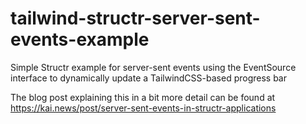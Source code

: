 # tailwind-structr-server-sent-events-example
Simple Structr example for server-sent events using the EventSource interface to dynamically update a TailwindCSS-based progress bar

The blog post explaining this in a bit more detail can be found at https://kai.news/post/server-sent-events-in-structr-applications